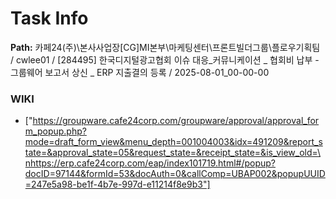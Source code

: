 # Task Info

**Path:** 카페24(주)\본사사업장\[CG]MI본부\마케팅센터\프론트빌더그룹\플로우기획팀 / cwlee01 / [284495] 한국디지털광고협회 이슈 대응_커뮤니케이션 _ 협회비 납부 - 그룹웨어 보고서 상신 _ ERP 지출결의 등록 / 2025-08-01_00-00-00

### WIKI
- ["https://groupware.cafe24corp.com/groupware/approval/approval_form_popup.php?mode=draft_form_view&menu_depth=001004003&idx=491209&report_state=&approval_state=05&request_state=&receipt_state=&is_view_old=\nhttps://erp.cafe24corp.com/eap/index101719.html#/popup?docID=97144&formId=53&docAuth=0&callComp=UBAP002&popupUUID=247e5a98-be1f-4b7e-997d-e11214f8e9b3"]

